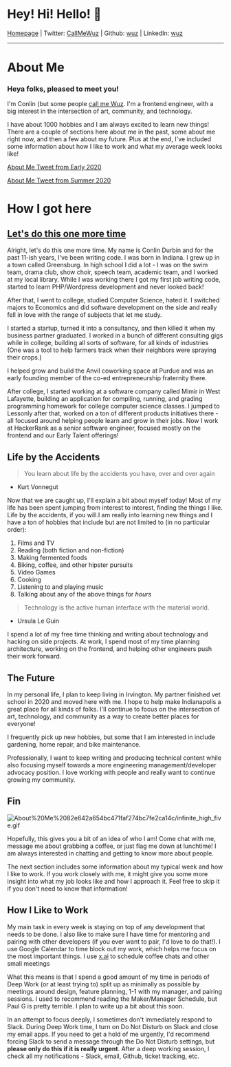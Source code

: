 # Hey! Hi! Hello! 👋


[Homepage](https://wuz.sh) | Twitter: [CallMeWuz](https://twitter.com/CallMeWuz) | Github: [wuz](https://github.com/wuz) | LinkedIn: [wuz](https://linkedin.com/in/wuz)

---

# About Me

### Heya folks, pleased to meet you!

I'm Conlin (but some people [call me Wuz](https://twitter.com/CallMeWuz). I'm a frontend engineer, with a big interest in the intersection of art, community, and technology.

I have about 1000 hobbies and I am always excited to learn new things! There are a couple of sections here about me in the past, some about me right now, and then a few about my future. Plus at the end, I've included some information about how I like to work and what my average week looks like!

[About Me Tweet from Early 2020](https://twitter.com/CallMeWuz/status/1212430217735819265?s=20)

[About Me Tweet from Summer 2020](https://twitter.com/CallMeWuz/status/1270737865899638787)

# How I got here

## [Let's do this one more time](https://www.youtube.com/watch?v=r-dAO5OenO8)

Alright, let's do this one more time. My name is Conlin Durbin and for the past 11-ish years, I've been writing code. I was born in Indiana. I grew up in a town called Greensburg. In high school I did a lot - I was on the swim team, drama club, show choir, speech team, academic team, and I worked at my local library. While I was working there I got my first job writing code, started to learn PHP/Wordpress development and never looked back!



After that, I went to college, studied Computer Science, hated it. I switched majors to Economics and did software development on the side and really fell in love with the range of subjects that let me study.

I started a startup, turned it into a consultancy, and then killed it when my business partner graduated. I worked in a bunch of different consulting gigs while in college, building all sorts of software, for all kinds of industries (One was a tool to help farmers track when their neighbors were spraying their crops.)

I helped grow and build the Anvil coworking space at Purdue and was an early founding member of the co-ed entrepreneurship fraternity there.

After college, I started working at a software company called Mimir in West Lafayette, building an application for compiling, running, and grading programming homework for college computer science classes. I jumped to Lessonly after that, worked on a ton of different products initiatives there - all focused around helping people learn and grow in their jobs. Now I work at HackerRank as a senior software engineer, focused mostly on the frontend and our Early Talent offerings!

## Life by the Accidents

> You learn about life by the accidents you have, over and over again
- Kurt Vonnegut

Now that we are caught up, I'll explain a bit about myself today! Most of my life has been spent jumping from interest to interest, finding the things I like. Life by the accidents, if you will.I am really into learning new things and I have a ton of hobbies that include but are not limited to (in no particular order):

1. Films and TV
2. Reading (both fiction and non-fiction)
3. Making fermented foods
4. Biking, coffee, and other hipster pursuits
5. Video Games
6. Cooking
7. Listening to and playing music
8. Talking about any of the above things for *hours*

> Technology is the active human interface with the material world.
- Ursula Le Guin

I spend a lot of my free time thinking and writing about technology and hacking on side projects. At work, I spend most of my time planning architecture, working on the frontend, and helping other engineers push their work forward.

## The Future

In my personal life, I plan to keep living in Irvington. My partner finished vet school in 2020 and moved here with me. I hope to help make Indianapolis a great place for all kinds of folks. I'll continue to focus on the intersection of art, technology, and community as a way to create better places for everyone! 

I frequently pick up new hobbies, but some that I am interested in include gardening, home repair, and bike maintenance.

Professionally, I want to keep writing and producing technical content while also focusing myself towards a more engineering management/developer advocacy position. I love working with people and really want to continue growing my community.

## Fin

![About%20Me%2082e642a654bc471faf274bc7fe2ca14c/infinite_high_five.gif](About%20Me%2082e642a654bc471faf274bc7fe2ca14c/infinite_high_five.gif)

Hopefully, this gives you a bit of an idea of who I am! Come chat with me, message me about grabbing a coffee, or just flag me down at lunchtime! I am always interested in chatting and getting to know more about people.

The next section includes some information about my typical week and how I like to work. If you work closely with me, it might give you some more insight into what my job looks like and how I approach it. Feel free to skip it if you don't need to know that information!

## How I Like to Work



My main task in every week is staying on top of any development that needs to be done. I also like to make sure I have time for mentoring and pairing with other developers (if you ever want to pair, I'd love to do that!). I use Google Calendar to time block out my work, which helps me focus on the most important things. I use [x.ai](http://x.ai) to schedule coffee chats and other small meetings 

What this means is that I spend a good amount of my time in periods of Deep Work (or at least trying to) split up as minimally as possible by meetings around design, feature planning, 1-1 with my manager, and pairing sessions. I used to recommend reading the Maker/Manager Schedule, but Paul G is pretty terrible. I plan to write up a bit about this soon.

In an attempt to focus deeply, I sometimes don't immediately respond to Slack. During Deep Work time, I turn on Do Not Disturb on Slack and close my email apps. If you need to get a hold of me urgently, I'd recommend forcing Slack to send a message through the Do Not Disturb settings, but **please only do this if it is really urgent**. After a deep working session, I check all my notifications - Slack, email, Github, ticket tracking, etc.
